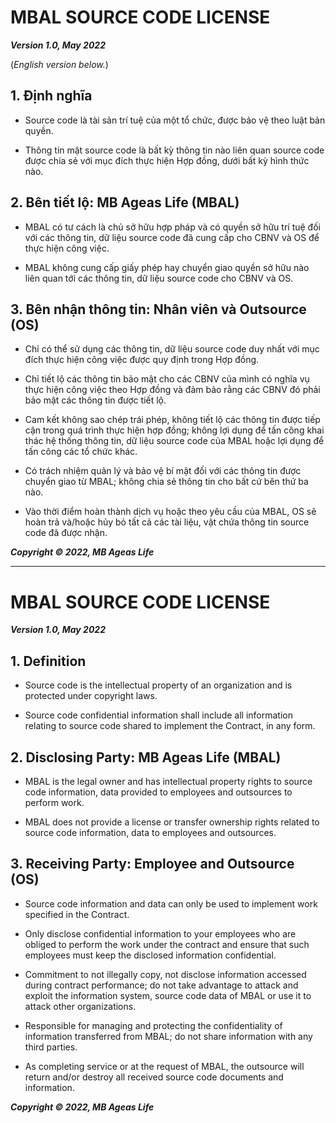 # **MBAL SOURCE CODE LICENSE**

**_Version 1.0, May 2022_**

(*English version below.*)

## **1. Định nghĩa**

- Source code là tài sản trí tuệ của một tổ chức, được bảo vệ theo luật bản quyền.

- Thông tin mật source code là bất kỳ thông tin nào liên quan source code được chia sẻ với mục đích thực hiện Hợp đồng, dưới bất kỳ hình thức nào.

## **2. Bên tiết lộ: MB Ageas Life (MBAL)**

- MBAL có tư cách là chủ sở hữu hợp pháp và có quyền sở hữu trí tuệ đối với các thông tin, dữ liệu source code đã cung cấp cho CBNV và OS để thực hiện công việc.

- MBAL không cung cấp giấy phép hay chuyển giao quyền sở hữu nào liên quan tới các thông tin, dữ liệu source code cho CBNV và OS.

## **3. Bên nhận thông tin: Nhân viên và Outsource (OS)**

- Chỉ có thể sử dụng các thông tin, dữ liệu source code duy nhất với mục đích thực hiện công việc được quy định trong Hợp đồng.

- Chỉ tiết lộ các thông tin bảo mật cho các CBNV của mình có nghĩa vụ thực hiện công việc theo Hợp đồng và đảm bảo rằng các CBNV đó phải bảo mật các thông tin được tiết lộ.

- Cam kết không sao chép trái phép, không tiết lộ các thông tin được tiếp cận trong quá trình thực hiện hợp đồng; không lợi dụng để tấn công khai thác hệ thống thông tin, dữ liệu source code của MBAL hoặc lợi dụng để tấn công các tổ chức khác.

- Có trách nhiệm quản lý và bảo vệ bí mật đối với các thông tin được chuyển giao từ MBAL; không chia sẻ thông tin cho bất cứ bên thứ ba nào.

- Vào thời điểm hoàn thành dịch vụ hoặc theo yêu cầu của MBAL, OS sẽ hoàn trả và/hoặc hủy bỏ tất cả các tài liệu, vật chứa thông tin source code đã được nhận.

**_Copyright &copy; 2022, MB Ageas Life_**

---

# **MBAL SOURCE CODE LICENSE**

**_Version 1.0, May 2022_**


## **1. Definition**

- Source code is the intellectual property of an organization and is protected under copyright laws.

- Source code confidential information shall include all information relating to source code shared to implement the Contract, in any form.

## **2. Disclosing Party: MB Ageas Life (MBAL)**

- MBAL is the legal owner and has intellectual property rights to source code information, data provided to employees and outsources to perform work.

- MBAL does not provide a license or transfer ownership rights related to source code information, data to employees and outsources.

## **3. Receiving Party: Employee and Outsource (OS)**

- Source code information and data can only be used to implement work specified in the Contract.

- Only disclose confidential information to your employees who are obliged to perform the work under the contract and ensure that such employees must keep the disclosed information confidential.

- Commitment to not illegally copy, not disclose information accessed during contract performance; do not take advantage to attack and exploit the information system, source code data of MBAL or use it to attack other organizations.

- Responsible for managing and protecting the confidentiality of information transferred from MBAL; do not share information with any third parties.

- As completing service or at the request of MBAL, the outsource will return and/or destroy all received source code documents and information.

**_Copyright &copy; 2022, MB Ageas Life_**

